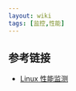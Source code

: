 ```yaml
---
layout: wiki
tags: [监控,性能]
---
```



## 参考链接

* [Linux 性能监测](http://www.vpsee.com/2009/11/linux-system-performance-monitoring-introduction/)